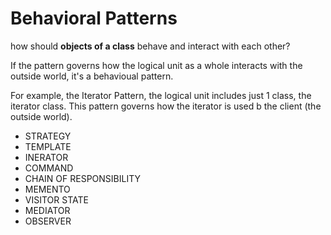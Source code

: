 # Behavioral Patterns

how should **objects of a class** behave and interact with each other?

If the pattern governs how the logical unit as a whole interacts with the outside world, it's a behavioual pattern.

For example, the Iterator Pattern, the logical unit includes just 1 class, the iterator class. This pattern governs how the iterator is used b the client (the outside world).

- STRATEGY
- TEMPLATE
- INERATOR
- COMMAND
- CHAIN OF RESPONSIBILITY
- MEMENTO
- VISITOR STATE
- MEDIATOR
- OBSERVER